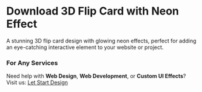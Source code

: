 # Download 3D Flip Card with Neon Effect

A stunning 3D flip card design with glowing neon effects, perfect for adding an eye-catching interactive element to your website or project.

### For Any Services
Need help with **Web Design**, **Web Development**, or **Custom UI Effects**?  
Visit us: [Let Start Design](https://letstartdesign.com/)
